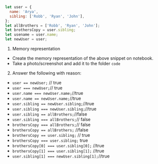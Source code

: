 ```js
let user = {
  name: 'Arya',
  sibling: ['Robb', 'Ryan', 'John'],
};
let allBrothers = ['Robb', 'Ryan', 'John'];
let brothersCopy = user.sibling;
let usename = user.name;
let newUser = user;
```

1. Memory representation

- Create the memory representation of the above snippet on notebook.
- Take a photo/screenshot and add it to the folder `code`

<!-- To add this image here use ![name](./hello.jpg) -->

2. Answer the following with reason:

- `user == newUser;` // true
- `user === newUser;`// true
- `user.name === newUser.name;`//true
- `user.name == newUser.name;`//true
- `user.sibling == newUser.sibling;`//true
- `user.sibling === newUser.sibling;`//true
- `user.sibling == allBrothers;`//false
- `user.sibling === allBrothers;`// false
- `brothersCopy === allBrothers;`// false
- `brothersCopy == allBrothers;` //false
- `brothersCopy == user.sibling;` // true
- `brothersCopy === user.sibling;` true
- `brothersCopy[0] === user.sibling[0];` //true
- `brothersCopy[1] === user.sibling[1];` //true
- `user.sibling[1] === newUser.sibling[1];`//true
